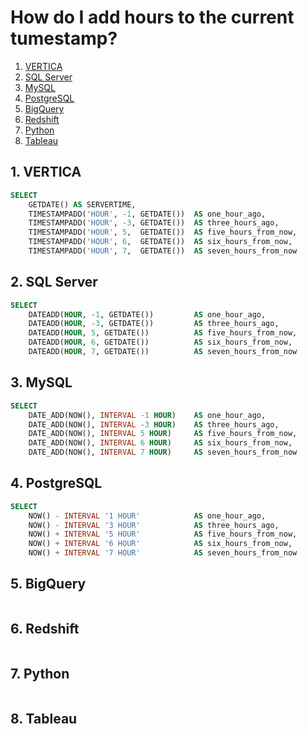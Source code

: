 # How do I add hours to the current tumestamp?

<!-- vscode-markdown-toc -->
1. [VERTICA](#VERTICA)
2. [SQL Server](#SQLServer)
3. [MySQL](#MySQL)
4. [PostgreSQL](#PostgreSQL)
5. [BigQuery](#BigQuery)
6. [Redshift](#Redshift)
7. [Python](#Python)
8. [Tableau](#Tableau)

<!-- vscode-markdown-toc-config
	numbering=true
	autoSave=true
	/vscode-markdown-toc-config -->
<!-- /vscode-markdown-toc -->

## 1. <a name='VERTICA'></a>VERTICA

```sql
SELECT
    GETDATE() AS SERVERTIME,
    TIMESTAMPADD('HOUR', -1, GETDATE())  AS one_hour_ago,
    TIMESTAMPADD('HOUR', -3, GETDATE())  AS three_hours_ago,
    TIMESTAMPADD('HOUR', 5,  GETDATE())  AS five_hours_from_now,
    TIMESTAMPADD('HOUR', 6,  GETDATE())  AS six_hours_from_now,
    TIMESTAMPADD('HOUR', 7,  GETDATE())  AS seven_hours_from_now
```

## 2. <a name='SQLServer'></a>SQL Server

```sql
SELECT
    DATEADD(HOUR, -1, GETDATE())         AS one_hour_ago,
    DATEADD(HOUR, -3, GETDATE())         AS three_hours_ago,
    DATEADD(HOUR, 5, GETDATE())          AS five_hours_from_now,
    DATEADD(HOUR, 6, GETDATE())          AS six_hours_from_now,
    DATEADD(HOUR, 7, GETDATE())          AS seven_hours_from_now
```

## 3. <a name='MySQL'></a>MySQL

```sql
SELECT
    DATE_ADD(NOW(), INTERVAL -1 HOUR)    AS one_hour_ago,
    DATE_ADD(NOW(), INTERVAL -3 HOUR)    AS three_hours_ago,
    DATE_ADD(NOW(), INTERVAL 5 HOUR)     AS five_hours_from_now,
    DATE_ADD(NOW(), INTERVAL 6 HOUR)     AS six_hours_from_now,
    DATE_ADD(NOW(), INTERVAL 7 HOUR)     AS seven_hours_from_now
```

## 4. <a name='PostgreSQL'></a>PostgreSQL

```sql
SELECT
    NOW() - INTERVAL '1 HOUR'            AS one_hour_ago,
    NOW() - INTERVAL '3 HOUR'            AS three_hours_ago,
    NOW() + INTERVAL '5 HOUR'            AS five_hours_from_now,
    NOW() + INTERVAL '6 HOUR'            AS six_hours_from_now,
    NOW() + INTERVAL '7 HOUR'            AS seven_hours_from_now
```

## 5. <a name='BigQuery'></a>BigQuery

 ```sql
 ```

## 6. <a name='Redshift'></a>Redshift

```sql
```

## 7. <a name='Python'></a>Python

 ```python
 ```

## 8. <a name='Tableau'></a>Tableau

 ```text
 ```
